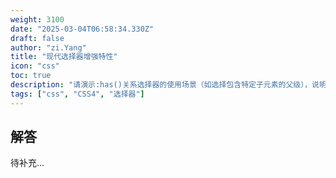 ```yaml
---
weight: 3100
date: "2025-03-04T06:58:34.330Z"
draft: false
author: "zi.Yang"
title: "现代选择器增强特性"
icon: "css"
toc: true
description: "请演示:has()关系选择器的使用场景（如选择包含特定子元素的父级），说明:is()选择器的特异性计算规则，并解释为什么:focus-visible能提升键盘导航的可访问性。"
tags: ["css", "CSS4", "选择器"]
---
```


## 解答

待补充...
